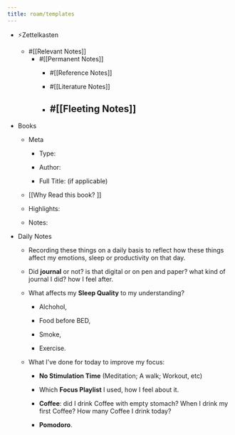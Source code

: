 ```yaml
---
title: roam/templates
---
```


- ⚡️Zettelkasten 
	 - #[[Relevant Notes]] 
		 - #[[Permanent Notes]] 
			 - #[[Reference Notes]] 

			 - #[[Literature Notes]] 

			 - #[[Fleeting Notes]] 
				 - 

- Books
	 - Meta
		 - Type: 

		 - Author: 

		 - Full Title: (if applicable)

	 - [[Why Read this book? ]]

	 - Highlights: 

	 - Notes: 

- Daily Notes
	 - Recording these things on a daily basis to reflect how these things affect my emotions, sleep or productivity on that day. 

	 - Did **journal** or not? is that digital or on pen and paper? what kind of journal I did? how I feel after. 

	 - What affects my **Sleep Quality** to my understanding? 
		 - Alchohol, 

		 - Food before BED, 

		 - Smoke,

		 - Exercise.  

	 - What I've done for today to improve my focus: 
		 - **No Stimulation Time** (Meditation; A walk; Workout, etc)

		 - Which **Focus Playlist** I used, how I feel about it. 

		 - **Coffee**: did I drink Coffee with empty stomach? When I drink my first Coffee? How many Coffee I drink today? 

		 - **Pomodoro**. 
